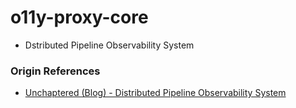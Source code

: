 # o11y-proxy-core

- Dstributed Pipeline Observability System

### Origin References

- [Unchaptered (Blog) - Distributed Pipeline Observability System](https://inblog.ai/unchaptered/22226?traffic_type=internal)

